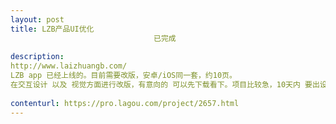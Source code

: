 ```yaml
---                
layout: post       
title: LZB产品UI优化
                                已完成
           
description: 
http://www.laizhuangb.com/
LZB app 已经上线的。目前需要改版，安卓/iOS同一套，约10页。
在交互设计 以及 视觉方面进行改版，有意向的 可以先下载看下。项目比较急，10天内 要出设计稿。每天交稿，能接受的再报名。搞完后，还有一个app设计要做。
     
contenturl: https://pro.lagou.com/project/2657.html      
---                 
```

